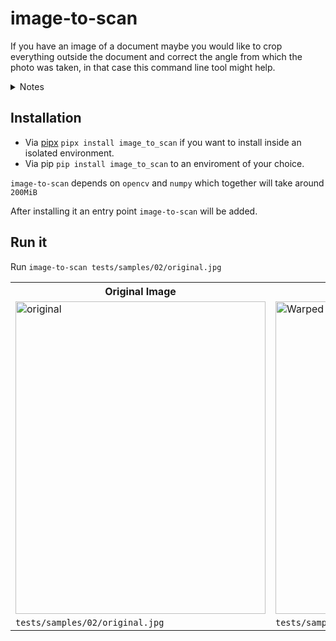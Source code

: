 # image-to-scan

If you have an image of a document maybe you would like to crop
everything outside the document and correct the angle from which the
photo was taken, in that case this command line tool might help.

<details>
<summary>Notes</summary>
<pre style="display:block; font-family:monospace; margin: 1em 0; white-space: pre;">
Originally forked from <a href="https://github.com/KMKnation/Four-Point-Invoice-Transform-with-OpenCV">KMKnation/Four-Point-Invoice-Transform-with-OpenCV</a>

This code is inspired from <a href="https://www.pyimagesearch.com/2014/08/25/4-point-opencv-getperspective-transform-example/">4 Point OpenCV getPerspective Transform Example</a>
</pre>
</details>


## Installation ##
- Via [pipx](https://pipxproject.github.io/pipx/) `pipx install image_to_scan` if you want to install inside an isolated environment.
- Via pip `pip install image_to_scan` to an enviroment of your choice.

`image-to-scan` depends on `opencv` and `numpy` which together will take around `200MiB`

After installing it an entry point `image-to-scan` will be added.

## Run it ##

Run `image-to-scan tests/samples/02/original.jpg`

<Table>
    <tr>
        <th>Original Image</th>
        <th>Output Image</th>
    </tr>
    <tr>
        <td><img src="https://raw.githubusercontent.com/FrancescElies/image-to-scan/master/tests/samples/02/original.jpg" alt="original" width="400" height="500" align="middle"/></td>
        <td><img src="https://raw.githubusercontent.com/FrancescElies/image-to-scan/master/tests/samples/02/original-scanned.jpg" alt="Warped" width="400" height="500" align="middle"/></td>
    </tr>
    <tr>
        <td><code>tests/samples/02/original.jpg</code></td>
        <td><code>tests/samples/02/original-scanned.jpg</code></td>
    </tr>
</Table>
